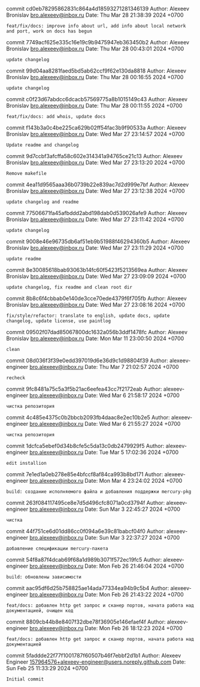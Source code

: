 commit cd0eb78295862831c864a4d18593271281346139
Author: Alexeev Bronislav <bro.alexeev@inbox.ru>
Date:   Thu Mar 28 21:38:39 2024 +0700

    feat/fix/docs: improve info about url, add info about local network and port, work on docs has begun

commit 7749acf625e335c16e19c9b9475947eb363450b2
Author: Alexeev Bronislav <bro.alexeev@inbox.ru>
Date:   Thu Mar 28 00:43:01 2024 +0700

    update changelog

commit 99d04aa8281faed5bd5ab62ccf9f62e130da8818
Author: Alexeev Bronislav <bro.alexeev@inbox.ru>
Date:   Thu Mar 28 00:16:55 2024 +0700

    update changelog

commit c0f23d67abdcc6dcacb57569775a8b1015149c43
Author: Alexeev Bronislav <bro.alexeev@inbox.ru>
Date:   Thu Mar 28 00:11:55 2024 +0700

    feat/fix/docs: add whois, update docs

commit f143b3a0c4be225ca629b02ff54fac3b9f90533a
Author: Alexeev Bronislav <bro.alexeev@inbox.ru>
Date:   Wed Mar 27 23:14:57 2024 +0700

    Update readme and changelog

commit 9d7ccbf3afcffa58c602e314341a94765ce21c13
Author: Alexeev Bronislav <bro.alexeev@inbox.ru>
Date:   Wed Mar 27 23:13:20 2024 +0700

    Remove makefile

commit 4ea11d9565aaa36b0739b22e839ac7d2d999e7bf
Author: Alexeev Bronislav <bro.alexeev@inbox.ru>
Date:   Wed Mar 27 23:12:38 2024 +0700

    update changelog and readme

commit 77506671fa45afbddd2abd198dab0d539026afe9
Author: Alexeev Bronislav <bro.alexeev@inbox.ru>
Date:   Wed Mar 27 23:11:42 2024 +0700

    update changelog

commit 9008e46e96735db6af51eb9b51988f46294360b5
Author: Alexeev Bronislav <bro.alexeev@inbox.ru>
Date:   Wed Mar 27 23:11:29 2024 +0700

    update readme

commit 8e30085618bab93063b14fc60f5423f5213569ea
Author: Alexeev Bronislav <bro.alexeev@inbox.ru>
Date:   Wed Mar 27 23:09:09 2024 +0700

    update changelog, fix readme and clean root dir

commit 8b8c6f4cbbab0e140de3cce70ede4379f6f705fb
Author: Alexeev Bronislav <bro.alexeev@inbox.ru>
Date:   Wed Mar 27 23:08:16 2024 +0700

    fix/style/refactor: translate to english, update docs, update changelog, update license, use paintlog

commit 09502f07dad85067800dc1632a056b3ddf1478fc
Author: Alexeev Bronislav <bro.alexeev@inbox.ru>
Date:   Mon Mar 11 23:00:50 2024 +0700

    clean

commit 08d036f3f39e0edd397019d6e36d9c1d98804f39
Author: alexeev-engineer <bro.alexeev@inbox.ru>
Date:   Thu Mar 7 21:02:57 2024 +0700

    recheck

commit 9fc8481a75c5a3f5b21ac6eefea43cc7f2172eab
Author: alexeev-engineer <bro.alexeev@inbox.ru>
Date:   Wed Mar 6 21:58:17 2024 +0700

    чистка репозитория

commit 4c485e4375c0b2bbcb2093fb4daac8e2ec10b2e5
Author: alexeev-engineer <bro.alexeev@inbox.ru>
Date:   Wed Mar 6 21:55:27 2024 +0700

    чистка репозитория

commit 1dcfca5ebef0d34b8cfe5c5da13c0db2479929f5
Author: alexeev-engineer <bro.alexeev@inbox.ru>
Date:   Tue Mar 5 17:02:36 2024 +0700

    edit installion

commit 7e1ed1a0eb278e85e4bfccf8af84ca993b8bd171
Author: alexeev-engineer <bro.alexeev@inbox.ru>
Date:   Mon Mar 4 23:24:02 2024 +0700

    build: создание исполняемого файла и добавления поддержки mercury-pkg

commit 263f084117495ce8e7d5d496cfc8071a0cd3794f
Author: alexeev-engineer <bro.alexeev@inbox.ru>
Date:   Sun Mar 3 22:45:27 2024 +0700

    чистка

commit 44f751ce6d01dd86cc0f094a6e39c81babcf04f0
Author: alexeev-engineer <bro.alexeev@inbox.ru>
Date:   Sun Mar 3 22:37:27 2024 +0700

    добавление спецификации mercury-пакета

commit 54f8a87f4dcab69f68a1d989b3071f572ec19fc5
Author: alexeev-engineer <bro.alexeev@inbox.ru>
Date:   Mon Feb 26 21:46:04 2024 +0700

    build: обновлены зависимости

commit aac95df6d25b758825ae14ada77334ea94b9c5b4
Author: alexeev-engineer <bro.alexeev@inbox.ru>
Date:   Mon Feb 26 21:43:22 2024 +0700

    feat/docs: добавлен http get запрос и сканер портов, начата работа над документацией, очищен код

commit 8809cb44b8e8407f32dbe78f36905e146efaef4f
Author: alexeev-engineer <bro.alexeev@inbox.ru>
Date:   Mon Feb 26 18:12:23 2024 +0700

    feat/docs: добавлен http get запрос и сканер портов, начата работа над документацией

commit 5faddde22f77f1001787f60507b46f7ebbf2d1b1
Author: Alexeev Engineer <157964576+alexeev-engineer@users.noreply.github.com>
Date:   Sun Feb 25 11:33:29 2024 +0700

    Initial commit
